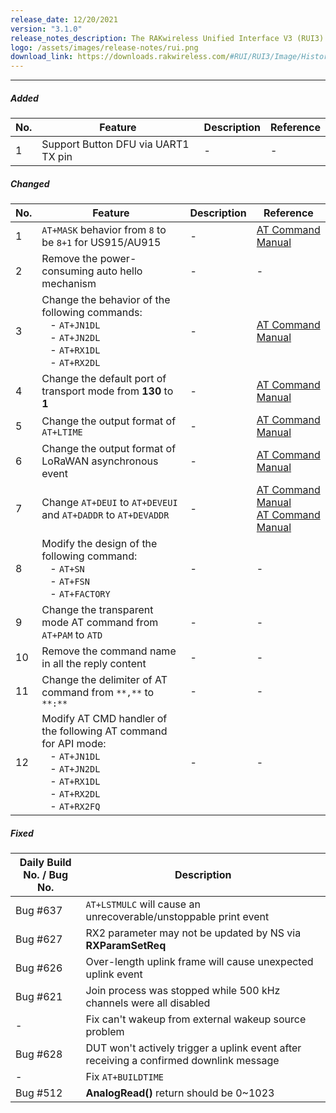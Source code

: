 ```yaml
---
release_date: 12/20/2021
version: "3.1.0"
release_notes_description: The RAKwireless Unified Interface V3 (RUI3) is designed to help IoT developers make their IoT products faster. It is compatible with RAK LPWAN modules and supports the standard AT Commands and the Binary Mode. The Binary mode is an improved version of the AT command with its efficient byte-array-based protocol and implementation of checksum. RUI3 also allows you to create your own custom firmware using RUI3 APIs that are compatible with popular IDEs like Arduino and Visual Studio. With custom firmware, you will not need any external host microcontroller or microprocessor, which can save you cost, circuit board space, and current consumption.
logo: /assets/images/release-notes/rui.png
download_link: https://downloads.rakwireless.com/#RUI/RUI3/Image/History-Release-Version/RUI_3.1.0/
---
```



<rk-release-notes/>

---


##### Added

| No. | Feature                             | Description | Reference |
| --- | ----------------------------------- | ----------- | --------- |
| 1   | Support Button DFU via UART1 TX pin | -           | -         |

##### Changed

| No. | Feature                                                                                                                                                                                                                    | Description | Reference                                                                                                                                                                                                                 |
| --- | -------------------------------------------------------------------------------------------------------------------------------------------------------------------------------------------------------------------------- | ----------- | ------------------------------------------------------------------------------------------------------------------------------------------------------------------------------------------------------------------------- |
| 1   | `AT+MASK` behavior from `8` to be `8+1` for US915/AU915                                                                                                                                                                    | -           | [AT Command Manual](https://docs.rakwireless.com/RUI3/Serial-Operating-Modes/AT-Command-Manual/#at-mask)                                                                                                                  |
| 2   | Remove the power-consuming auto hello mechanism                                                                                                                                                                            | -           | -                                                                                                                                                                                                                         |
| 3   | Change the behavior of the following commands: <br> &nbsp;&nbsp; - `AT+JN1DL` <br> &nbsp;&nbsp; - `AT+JN2DL` <br> &nbsp;&nbsp; - `AT+RX1DL` <br> &nbsp;&nbsp; - `AT+RX2DL`                                                 | -           | [AT Command Manual](https://docs.rakwireless.com/RUI3/Serial-Operating-Modes/AT-Command-Manual/#lorawan-network-management)                                                                                               |
| 4   | Change the default port of transport mode from **130** to **1**                                                                                                                                                            | -           | [AT Command Manual](https://docs.rakwireless.com/RUI3/Serial-Operating-Modes/AT-Command-Manual/#at-send)                                                                                                                  |
| 5   | Change the output format of `AT+LTIME`                                                                                                                                                                                     | -           | [AT Command Manual](https://docs.rakwireless.com/RUI3/Serial-Operating-Modes/AT-Command-Manual/#at-ltime)                                                                                                                 |
| 6   | Change the output format of LoRaWAN asynchronous event                                                                                                                                                                     | -           | [AT Command Manual](https://docs.rakwireless.com/RUI3/Serial-Operating-Modes/AT-Command-Manual/#asynchronous-events)                                                                                                      |
| 7   | Change `AT+DEUI` to `AT+DEVEUI` and `AT+DADDR` to `AT+DEVADDR`                                                                                                                                                             | -           | [AT Command Manual](https://docs.rakwireless.com/RUI3/Serial-Operating-Modes/AT-Command-Manual/#at-deveui)<br>[AT Command Manual](https://docs.rakwireless.com/RUI3/Serial-Operating-Modes/AT-Command-Manual/#at-devaddr) |
| 8   | Modify the design of the following command: <br> &nbsp;&nbsp; - `AT+SN` <br> &nbsp;&nbsp; - `AT+FSN` <br> &nbsp;&nbsp; - `AT+FACTORY`                                                                                      | -           | -                                                                                                                                                                                                                         |
| 9   | Change the transparent mode AT command from `AT+PAM` to `ATD`                                                                                                                                                              | -           | -                                                                                                                                                                                                                         |
| 10  | Remove the command name in all the reply content                                                                                                                                                                           | -           | -                                                                                                                                                                                                                         |
| 11  | Change the delimiter of AT command from `**,**` to `**:**`                                                                                                                                                                 | -           | -                                                                                                                                                                                                                         |
| 12  | Modify AT CMD handler of the following AT command for API mode: <br> &nbsp;&nbsp; - `AT+JN1DL` <br> &nbsp;&nbsp; - `AT+JN2DL` <br> &nbsp;&nbsp; - `AT+RX1DL` <br> &nbsp;&nbsp; - `AT+RX2DL` <br> &nbsp;&nbsp; - `AT+RX2FQ` | -           | -                                                                                                                                                                                                                         |



##### Fixed

| Daily Build No. / Bug No. | Description                                                                            |
| ------------------------- | -------------------------------------------------------------------------------------- |
| Bug #637                  | `AT+LSTMULC` will cause an unrecoverable/unstoppable print event                       |
| Bug #627                  | RX2 parameter may not be updated by NS via **RXParamSetReq**                           |
| Bug #626                  | Over-length uplink frame will cause unexpected uplink event                            |
| Bug #621                  | Join process was stopped while 500&nbsp;kHz channels were all disabled                 |
| -                         | Fix can't wakeup from external wakeup source problem                                   |
| Bug #628                  | DUT won't actively trigger a uplink event after receiving a confirmed downlink message |
| -                         | Fix `AT+BUILDTIME`                                                                     |
| Bug #512                  | **AnalogRead()** return should be 0~1023                                               |

